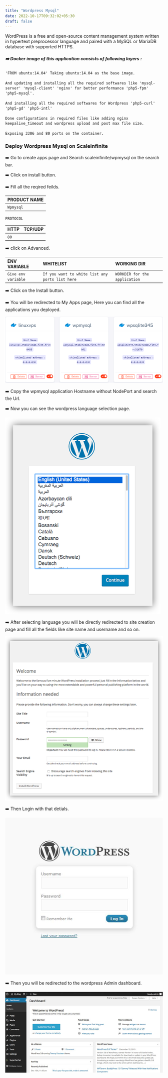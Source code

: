 ```yaml
---
title: "Wordpress Mysql"
date: 2022-10-17T09:32:02+05:30
draft: false
---
```



WordPress is a free and open-source content management system written in hypertext preprocessor language and paired with a MySQL or MariaDB database with supported HTTPS.

##### ➡️ Docker image of this application consists of following layers :

```
'FROM ubuntu:14.04' Taking ubuntu:14.04 as the base image.

And updating and installing all the required softwares like 'mysql-server' 'mysql-client' 'nginx' for better performance 'php5-fpm' 'php5-mysql'.

And installing all the required softwares for Wordpress 'php5-curl' 'php5-gd' 'php5-intl'

Done configurations in required files like adding nginx keepalive_timeout and wordpress upload and post max file size.

Exposing 3306 and 80 ports on the container. 
```

### Deploy Wordpress Mysql on Scaleinfinite

➡️ Go to create apps page and Search scaleinfinite/wpmysql on the search bar.

➡️ Click on install button. 

➡️ Fill all the reqired feilds.

| PRODUCT NAME  |
| :--------     | 
| `Wpmysql`     |

`PROTOCOL`

| HTTP          | TCP/UDP       |
| :--------     | :--------     |
| `80`          |               |

➡️ click on Advanced.

| ENV VARIABLE         |  WHITELIST                                                       |        WORKING DIR          |
| :---------           | :--------                                                        |:----------------------------| 
| `Give env variable`  | `If you want to white list any ports list here`                  |`WORKDIR for the application`|

➡️ Click on the Install button.

➡️ You will be redirected to My Apps page, Here you can find all the applications you deployed.

![App Screenshot](images/myapps.png)

➡️ Copy the wpmysql application Hostname without NodePort and search the Url. 

➡️ Now you can see the wordpress language selection page. 

![App Screenshot](images/wordpress-lang.png)

➡️ After selecting language you will be directly redirected to site creation page and fill all the fields like site name and username and so on.

![App Screenshot](images/wordpress-welcome.png)

➡️ Then Login with that detials.

![App Screenshot](images/wordpress-login.jpg)

➡️ Then you will be redirected to the wordpress Admin dashboard.

![App Screenshot](images/wordpress-dashboard.jpg)


